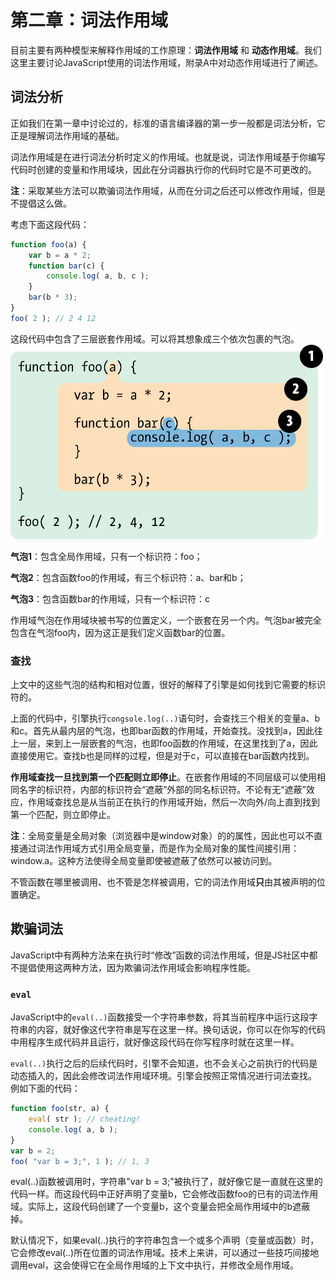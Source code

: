 # 第二章：词法作用域

目前主要有两种模型来解释作用域的工作原理：**词法作用域** 和 **动态作用域**。我们这里主要讨论JavaScript使用的词法作用域，附录A中对动态作用域进行了阐述。

## 词法分析
正如我们在第一章中讨论过的，标准的语言编译器的第一步一般都是词法分析，它正是理解词法作用域的基础。

词法作用域是在进行词法分析时定义的作用域。也就是说，词法作用域基于你编写代码时创建的变量和作用域块，因此在分词器执行你的代码时它是不可更改的。

**注**：采取某些方法可以欺骗词法作用域，从而在分词之后还可以修改作用域，但是不提倡这么做。

考虑下面这段代码：
```js
function foo(a) {
    var b = a * 2;
    function bar(c) {
        console.log( a, b, c );
    }
    bar(b * 3);
}
foo( 2 ); // 2 4 12
```
这段代码中包含了三层嵌套作用域。可以将其想象成三个依次包裹的气泡。
<img src="/assets/fig5.png" width="500">

**气泡1**：包含全局作用域，只有一个标识符：foo；

**气泡2**：包含函数foo的作用域，有三个标识符：a、bar和b；

**气泡3**：包含函数bar的作用域，只有一个标识符：c

作用域气泡在作用域块被书写的位置定义，一个嵌套在另一个内。气泡bar被完全包含在气泡foo内，因为这正是我们定义函数bar的位置。

### 查找
上文中的这些气泡的结构和相对位置，很好的解释了引擎是如何找到它需要的标识符的。

上面的代码中，引擎执行`congsole.log(..)`语句时，会查找三个相关的变量a、b和c。首先从最内层的气泡，也即bar函数的作用域，开始查找。没找到a，因此往上一层，来到上一层嵌套的气泡，也即foo函数的作用域，在这里找到了a，因此直接使用它。查找b也是同样的过程，但是对于c，可以直接在bar函数内找到。

**作用域查找一旦找到第一个匹配则立即停止**。在嵌套作用域的不同层级可以使用相同名字的标识符，内部的标识符会“遮蔽”外部的同名标识符。不论有无“遮蔽”效应，作用域查找总是从当前正在执行的作用域开始，然后一次向外/向上直到找到第一个匹配，则立即停止。

**注**：全局变量是全局对象（浏览器中是window对象）的的属性，因此也可以不直接通过词法作用域方式引用全局变量，而是作为全局对象的属性间接引用：window.a。这种方法使得全局变量即使被遮蔽了依然可以被访问到。

不管函数在哪里被调用、也不管是怎样被调用，它的词法作用域**只**由其被声明的位置确定。

## 欺骗词法

JavaScript中有两种方法来在执行时“修改”函数的词法作用域，但是JS社区中都不提倡使用这两种方法，因为欺骗词法作用域会影响程序性能。

### `eval`
JavaScript中的`eval(..)`函数接受一个字符串参数，将其当前程序中运行这段字符串的内容，就好像这代字符串是写在这里一样。换句话说，你可以在你写的代码中用程序生成代码并且运行，就好像这段代码在你写程序时就在这里一样。

`eval(..)`执行之后的后续代码时，引擎不会知道，也不会关心之前执行的代码是动态插入的，因此会修改词法作用域环境。引擎会按照正常情况进行词法查找。
例如下面的代码：
```js
function foo(str, a) {
    eval( str ); // cheating!
    console.log( a, b );
}
var b = 2;
foo( "var b = 3;", 1 ); // 1, 3
```
eval(..)函数被调用时，字符串"var b = 3;"被执行了，就好像它是一直就在这里的代码一样。而这段代码中正好声明了变量b，它会修改函数foo的已有的词法作用域。实际上，这段代码创建了一个变量b，这个变量会把全局作用域中的b遮蔽掉。

默认情况下，如果eval(..)执行的字符串包含一个或多个声明（变量或函数）时，它会修改eval(..)所在位置的词法作用域。技术上来讲，可以通过一些技巧间接地调用eval，这会使得它在全局作用域的上下文中执行，并修改全局作用域。



